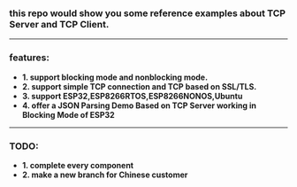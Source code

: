 ### this repo would show you some reference examples about TCP Server and TCP Client.

------------------------------------------------------------------------------------

### features:  
- **1. support blocking mode and nonblocking mode.**  
- **2. support simple TCP connection and TCP based on SSL/TLS.**  
- **3. support ESP32,ESP8266RTOS,ESP8266NONOS,Ubuntu**  
- **4. offer a JSON Parsing Demo Based on TCP Server working in Blocking Mode of ESP32** 

------------------------------------------------------------------------------------
### TODO:
- **1. complete every component**
- **2. make a new branch for Chinese customer**
